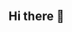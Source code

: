 ## Hi there 👋

<!--
**IvanLadislao/IvanLadislao** is a ✨ _special_ ✨ repository because its `README.md` (this file) appears on your GitHub profile.

Here are some ideas to get you started:

##- 🔭 I’m currently working on my TESIS
 🌱 I’m currently learning Web App peogramming
- 👯 I’m looking to collaborate on ...
- 🤔 I’m looking for help with ...
- 💬 Ask me about ...
- 📫 How to reach me: ...
- 😄 Pronouns: Salsh
- ⚡ Fun fact: I oaid for winrar
-->
